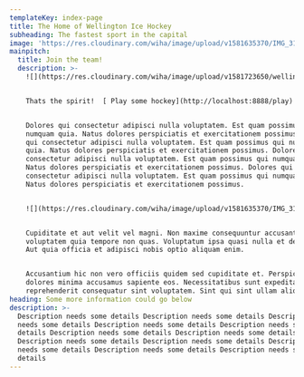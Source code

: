 ```yaml
---
templateKey: index-page
title: The Home of Wellington Ice Hockey
subheading: The fastest sport in the capital
image: 'https://res.cloudinary.com/wiha/image/upload/v1581635370/IMG_3183_jhoftu.jpg'
mainpitch:
  title: Join the team!
  description: >-
    ![](https://res.cloudinary.com/wiha/image/upload/v1581723650/wellington-hockey_nydx3z.jpg)


    Thats the spirit!  [ Play some hockey](http://localhost:8888/play)


    Dolores qui consectetur adipisci nulla voluptatem. Est quam possimus qui
    numquam quia. Natus dolores perspiciatis et exercitationem possimus. Dolores
    qui consectetur adipisci nulla voluptatem. Est quam possimus qui numquam
    quia. Natus dolores perspiciatis et exercitationem possimus. Dolores qui
    consectetur adipisci nulla voluptatem. Est quam possimus qui numquam quia.
    Natus dolores perspiciatis et exercitationem possimus. Dolores qui
    consectetur adipisci nulla voluptatem. Est quam possimus qui numquam quia.
    Natus dolores perspiciatis et exercitationem possimus.


    ![](https://res.cloudinary.com/wiha/image/upload/v1581635370/IMG_3183_jhoftu.jpg)


    Cupiditate et aut velit vel magni. Non maxime consequuntur accusantium
    voluptatem quia tempore non quas. Voluptatum ipsa quasi nulla et delectus.
    Aut quia officia et adipisci nobis optio aliquam enim.


    Accusantium hic non vero officiis quidem sed cupiditate et. Perspiciatis
    dolores minima accusamus sapiente eos. Necessitatibus sunt expedita dolores
    reprehenderit consequatur sint voluptatem. Sint qui sint ullam aliquid.
heading: Some more information could go below
description: >-
  Description needs some details Description needs some details Description
  needs some details Description needs some details Description needs some
  details Description needs some details Description needs some details
  Description needs some details Description needs some details Description
  needs some details Description needs some details Description needs some
  details
---
```



